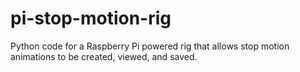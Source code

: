 # pi-stop-motion-rig
Python code for a Raspberry Pi powered rig that allows stop motion animations to be created, viewed, and saved.
